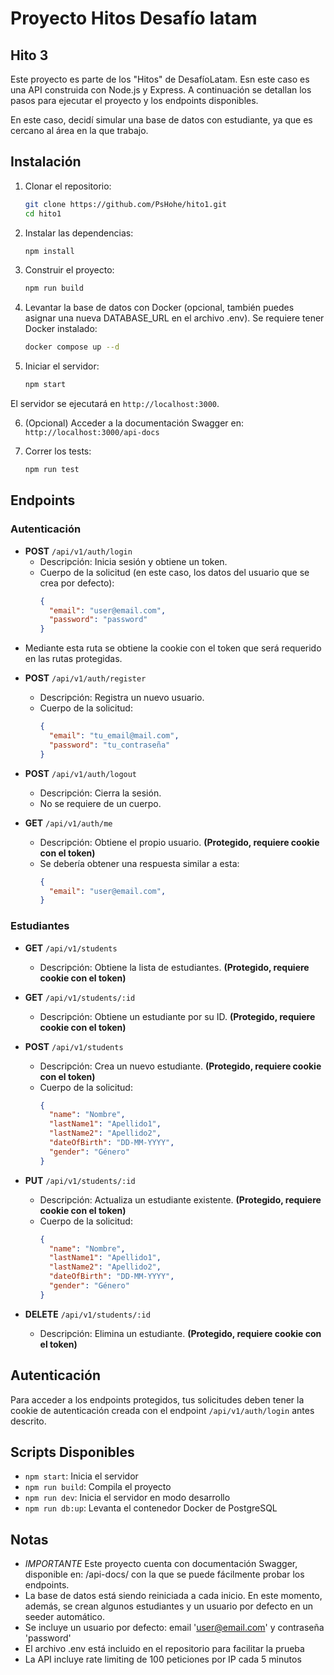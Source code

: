 # Proyecto Hitos Desafío latam
## Hito 3

Este proyecto es parte de los "Hitos" de DesafíoLatam. Esn este caso es una API construida con Node.js y Express. A continuación se detallan los pasos para ejecutar el proyecto y los endpoints disponibles.

En este caso, decidí simular una base de datos con estudiante, ya que es cercano al área en la que trabajo.

## Instalación

1. Clonar el repositorio:
   ```bash
   git clone https://github.com/PsHohe/hito1.git
   cd hito1
   ```

2. Instalar las dependencias:
   ```bash
   npm install
   ```

3. Construir el proyecto:
   ```bash
   npm run build
   ```

4. Levantar la base de datos con Docker (opcional, también puedes asignar una nueva DATABASE_URL en el archivo .env). Se requiere tener Docker instalado:
   ```bash
   docker compose up --d
   ```

5. Iniciar el servidor:
   ```bash
   npm start
   ```

El servidor se ejecutará en `http://localhost:3000`.

6. (Opcional) Acceder a la documentación Swagger en: `http://localhost:3000/api-docs`

7. Correr los tests:
   ```bash
   npm run test
   ```

## Endpoints

### Autenticación

- **POST** `/api/v1/auth/login`
  - Descripción: Inicia sesión y obtiene un token.
  - Cuerpo de la solicitud (en este caso, los datos del usuario que se crea por defecto):
    ```json
    {
      "email": "user@email.com",
      "password": "password"
    }
    ```

* Mediante esta ruta se obtiene la cookie con el token que será requerido en las rutas protegidas.

- **POST** `/api/v1/auth/register`
  - Descripción: Registra un nuevo usuario.
  - Cuerpo de la solicitud:
    ```json
    {
      "email": "tu_email@mail.com",
      "password": "tu_contraseña"
    }
    ```

- **POST** `/api/v1/auth/logout`
  - Descripción: Cierra la sesión.
  - No se requiere de un cuerpo.

- **GET** `/api/v1/auth/me`
  - Descripción: Obtiene el propio usuario. **(Protegido, requiere cookie con el token)**
  - Se debería obtener una respuesta similar a esta:
    ```json
    {
      "email": "user@email.com",
    }
    ```

### Estudiantes

- **GET** `/api/v1/students`
  - Descripción: Obtiene la lista de estudiantes. **(Protegido, requiere cookie con el token)**

- **GET** `/api/v1/students/:id`
  - Descripción: Obtiene un estudiante por su ID. **(Protegido, requiere cookie con el token)**

- **POST** `/api/v1/students`
  - Descripción: Crea un nuevo estudiante. **(Protegido, requiere cookie con el token)**
  - Cuerpo de la solicitud:
    ```json
    {
      "name": "Nombre",
      "lastName1": "Apellido1",
      "lastName2": "Apellido2",
      "dateOfBirth": "DD-MM-YYYY",
      "gender": "Género"
    }
    ```
- **PUT** `/api/v1/students/:id`
  - Descripción: Actualiza un estudiante existente. **(Protegido, requiere cookie con el token)**
  - Cuerpo de la solicitud:
    ```json
    {
      "name": "Nombre",
      "lastName1": "Apellido1",
      "lastName2": "Apellido2",
      "dateOfBirth": "DD-MM-YYYY",
      "gender": "Género"
    }
    ```

- **DELETE** `/api/v1/students/:id`
  - Descripción: Elimina un estudiante. **(Protegido, requiere cookie con el token)**


## Autenticación

Para acceder a los endpoints protegidos, tus solicitudes deben tener la cookie de autenticación creada con el endpoint `/api/v1/auth/login` antes descrito.

## Scripts Disponibles

- `npm start`: Inicia el servidor
- `npm run build`: Compila el proyecto
- `npm run dev`: Inicia el servidor en modo desarrollo
- `npm run db:up`: Levanta el contenedor Docker de PostgreSQL


## Notas

- *IMPORTANTE* Este proyecto cuenta con documentación Swagger, disponible en: /api-docs/ con la que se puede fácilmente probar los endpoints.
- La base de datos está siendo reiniciada a cada inicio. En este momento, además, se crean algunos estudiantes y un usuario por defecto en un seeder automático.
- Se incluye un usuario por defecto: email 'user@email.com' y contraseña 'password'
- El archivo .env está incluido en el repositorio para facilitar la prueba
- La API incluye rate limiting de 100 peticiones por IP cada 5 minutos



